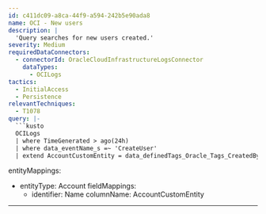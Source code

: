```yaml
---
id: c411dc09-a8ca-44f9-a594-242b5e90ada8
name: OCI - New users
description: |
  'Query searches for new users created.'
severity: Medium
requiredDataConnectors:
  - connectorId: OracleCloudInfrastructureLogsConnector
    dataTypes:
      - OCILogs
tactics:
  - InitialAccess
  - Persistence
relevantTechniques:
  - T1078
query: |-
  ```kusto
  OCILogs
  | where TimeGenerated > ago(24h)
  | where data_eventName_s =~ 'CreateUser'
  | extend AccountCustomEntity = data_definedTags_Oracle_Tags_CreatedBy_s
  ```
entityMappings:
  - entityType: Account
    fieldMappings:
      - identifier: Name
        columnName: AccountCustomEntity
---
```


